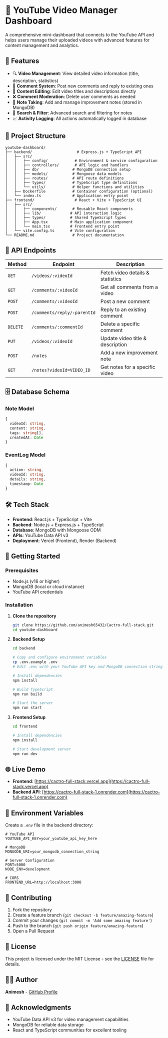 # 🎥 YouTube Video Manager Dashboard

A comprehensive mini-dashboard that connects to the YouTube API and helps users manage their uploaded videos with advanced features for content management and analytics.

## 🚀 Features

- 🔍 **Video Management**: View detailed video information (title, description, statistics)
- 💬 **Comment System**: Post new comments and reply to existing ones
- 📝 **Content Editing**: Edit video titles and descriptions directly
- ❌ **Comment Moderation**: Delete user comments as needed
- 🧠 **Note Taking**: Add and manage improvement notes (stored in MongoDB)
- 🔎 **Search & Filter**: Advanced search and filtering for notes
- 📈 **Activity Logging**: All actions automatically logged in database

## 📁 Project Structure

```
youtube-dashboard/
├── backend/                    # Express.js + TypeScript API
│   ├── src/
│   │   ├── config/            # Environment & service configuration
│   │   ├── controllers/       # API logic and handlers
│   │   ├── db/               # MongoDB connection setup
│   │   ├── models/           # Mongoose data models
│   │   ├── routes/           # API route definitions
│   │   ├── types/            # TypeScript type definitions
│   │   └── utils/            # Helper functions and utilities
│   ├── Dockerfile            # Container configuration (optional)
│   └── index.ts              # Application entry point
├── frontend/                  # React + Vite + TypeScript UI
│   ├── src/
│   │   ├── components/       # Reusable React components
│   │   ├── lib/             # API interaction logic
│   │   ├── types/           # Shared TypeScript types
│   │   ├── App.tsx          # Main application component
│   │   └── main.tsx         # Frontend entry point
│   └── vite.config.ts       # Vite configuration
└── README.md                 # Project documentation
```

## 🔌 API Endpoints

| Method | Endpoint | Description |
|--------|----------|-------------|
| `GET` | `/videos/:videoId` | Fetch video details & statistics |
| `GET` | `/comments/:videoId` | Get all comments from a video |
| `POST` | `/comments/:videoId` | Post a new comment |
| `POST` | `/comments/reply/:parentId` | Reply to an existing comment |
| `DELETE` | `/comments/:commentId` | Delete a specific comment |
| `PUT` | `/videos/:videoId` | Update video title & description |
| `POST` | `/notes` | Add a new improvement note |
| `GET` | `/notes?videoId=VIDEO_ID` | Get notes for a specific video |

## 🗄️ Database Schema

### Note Model
```typescript
{
  videoId: string,
  content: string,
  tags: string[],
  createdAt: Date
}
```

### EventLog Model
```typescript
{
  action: string,
  videoId: string,
  details: string,
  timestamp: Date
}
```

## 🛠️ Tech Stack

- **Frontend**: React.js + TypeScript + Vite
- **Backend**: Node.js + Express.js + TypeScript
- **Database**: MongoDB with Mongoose ODM
- **APIs**: YouTube Data API v3
- **Deployment**: Vercel (Frontend), Render (Backend)

## 🚀 Getting Started

### Prerequisites

- Node.js (v16 or higher)
- MongoDB (local or cloud instance)
- YouTube API credentials

### Installation

1. **Clone the repository**
   ```bash
   git clone https://github.com/animesh65432/Cactro-full-stack.git
   cd youtube-dashboard
   ```

2. **Backend Setup**
   ```bash
   cd backend
   
   # Copy and configure environment variables
   cp .env.example .env
   # Edit .env with your YouTube API key and MongoDB connection string
   
   # Install dependencies
   npm install
   
   # Build TypeScript
   npm run build
   
   # Start the server
   npm run start
   ```

3. **Frontend Setup**
   ```bash
   cd frontend
   
   # Install dependencies
   npm install
   
   # Start development server
   npm run dev
   ```

## 🌐 Live Demo

- **Frontend**: [https://cactro-full-stack.vercel.app](https://cactro-full-stack.vercel.app)
- **Backend API**: [https://cactro-full-stack-1.onrender.com](https://cactro-full-stack-1.onrender.com)

## 📝 Environment Variables

Create a `.env` file in the backend directory:

```env
# YouTube API
YOUTUBE_API_KEY=your_youtube_api_key_here

# MongoDB
MONGODB_URI=your_mongodb_connection_string

# Server Configuration
PORT=5000
NODE_ENV=development

# CORS
FRONTEND_URL=http://localhost:3000
```

## 🤝 Contributing

1. Fork the repository
2. Create a feature branch (`git checkout -b feature/amazing-feature`)
3. Commit your changes (`git commit -m 'Add some amazing feature'`)
4. Push to the branch (`git push origin feature/amazing-feature`)
5. Open a Pull Request

## 📄 License

This project is licensed under the MIT License - see the [LICENSE](LICENSE) file for details.

## 👨‍💻 Author

**Animesh** - [GitHub Profile](https://github.com/animesh65432)

## 🙏 Acknowledgments

- YouTube Data API v3 for video management capabilities
- MongoDB for reliable data storage
- React and TypeScript communities for excellent tooling
